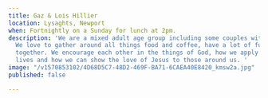 ```yaml
---
title: Gaz & Lois Hillier
location: Lysaghts, Newport
when: Fortnightly on a Sunday for lunch at 2pm.
description: 'We are a mixed adult age group including some couples with children.
  We love to gather around all things food and coffee, have a lot of fun and laughter
  together. We encourage each other in the things of God, how we apply it to our daily
  lives and how we can show the love of Jesus to those around us. '
image: "/v1570853102/4D68D5C7-48D2-469F-BA71-6CAEA40E8420_kmsw2a.jpg"
published: false

---
```

